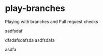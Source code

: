 # play-branches
Playing with branches and Pull request checks

sadfsdaf

dfsdafsdafsda
asdfsdafa

asdfa
